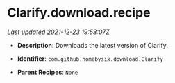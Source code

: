 # Clarify.download.recipe

_Last updated 2021-12-23 19:58:07Z_

- **Description**: Downloads the latest version of Clarify.

- **Identifier**: `com.github.homebysix.download.Clarify`

- **Parent Recipes**: `None`